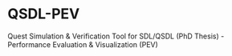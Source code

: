 # QSDL-PEV
Quest Simulation &amp; Verification Tool for SDL/QSDL (PhD Thesis) - Performance Evaluation &amp; Visualization (PEV)
